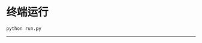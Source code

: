 # 终端运行

```shell
python run.py
```
*******************************************************************************************************************************************************************************************************************************************************************************************************************************************************************************************************************************************************************************************************************************************************************************************************************************************************************************************************************************************************************************************************************************************************************************************************************************************************************************************************************************************************************************************************************************************************************************************************************************************************************************